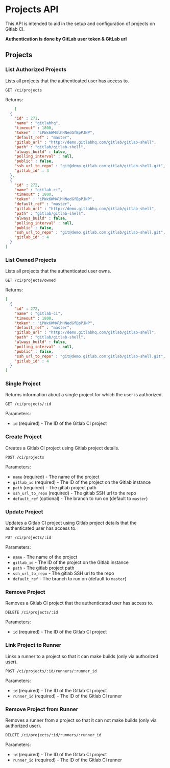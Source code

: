 # Projects API

This API is intended to aid in the setup and configuration of
projects on Gitlab CI. 

__Authentication is done by GitLab user token & GitLab url__

## Projects

### List Authorized Projects

Lists all projects that the authenticated user has access to.

```
GET /ci/projects
```

Returns:

```json
    [
  {
    "id" : 271,
    "name" : "gitlabhq",
    "timeout" : 1800,
    "token" : "iPWx6WM4lhHNedGfBpPJNP",
    "default_ref" : "master",
    "gitlab_url" : "http://demo.gitlabhq.com/gitlab/gitlab-shell",
    "path" : "gitlab/gitlab-shell",
    "always_build" : false,
    "polling_interval" : null,
    "public" : false,
    "ssh_url_to_repo" : "git@demo.gitlab.com:gitlab/gitlab-shell.git",
    "gitlab_id" : 3
  },
  {
    "id" : 272,
    "name" : "gitlab-ci",
    "timeout" : 1800,
    "token" : "iPWx6WM4lhHNedGfBpPJNP",
    "default_ref" : "master",
    "gitlab_url" : "http://demo.gitlabhq.com/gitlab/gitlab-shell",
    "path" : "gitlab/gitlab-shell",
    "always_build" : false,
    "polling_interval" : null,
    "public" : false,
    "ssh_url_to_repo" : "git@demo.gitlab.com:gitlab/gitlab-shell.git",
    "gitlab_id" : 4
  }
]
```

### List Owned Projects

Lists all projects that the authenticated user owns.

```
GET /ci/projects/owned
```

Returns:

```json
[
  {
    "id" : 272,
    "name" : "gitlab-ci",
    "timeout" : 1800,
    "token" : "iPWx6WM4lhHNedGfBpPJNP",
    "default_ref" : "master",
    "gitlab_url" : "http://demo.gitlabhq.com/gitlab/gitlab-shell",
    "path" : "gitlab/gitlab-shell",
    "always_build" : false,
    "polling_interval" : null,
    "public" : false,
    "ssh_url_to_repo" : "git@demo.gitlab.com:gitlab/gitlab-shell.git",
    "gitlab_id" : 4
  }
]
```

### Single Project

Returns information about a single project for which the user is
authorized.

    GET /ci/projects/:id

Parameters:

  * `id` (required) - The ID of the Gitlab CI project

### Create Project

Creates a Gitlab CI project using Gitlab project details.

    POST /ci/projects

Parameters:

  * `name` (required) - The name of the project
  * `gitlab_id` (required) - The ID of the project on the Gitlab instance
  * `path` (required) - The gitlab project path
  * `ssh_url_to_repo` (required) - The gitlab SSH url to the repo
  * `default_ref` (optional) - The branch to run on (default to `master`)

### Update Project

Updates a Gitlab CI project using Gitlab project details that the
authenticated user has access to.

    PUT /ci/projects/:id

Parameters:

  * `name` - The name of the project
  * `gitlab_id` - The ID of the project on the Gitlab instance
  * `path` - The gitlab project path
  * `ssh_url_to_repo` - The gitlab SSH url to the repo
  * `default_ref` - The branch to run on (default to `master`)

### Remove Project

Removes a Gitlab CI project that the authenticated user has access to.

    DELETE /ci/projects/:id

Parameters:

  * `id` (required) - The ID of the Gitlab CI project

### Link Project to Runner

Links a runner to a project so that it can make builds (only via
authorized user).

    POST /ci/projects/:id/runners/:runner_id

Parameters:

  * `id` (required) - The ID of the Gitlab CI project
  * `runner_id` (required) - The ID of the Gitlab CI runner

### Remove Project from Runner

Removes a runner from a project so that it can not make builds (only
via authorized user).

    DELETE /ci/projects/:id/runners/:runner_id

Parameters:

  * `id` (required) - The ID of the Gitlab CI project
  * `runner_id` (required) - The ID of the Gitlab CI runner